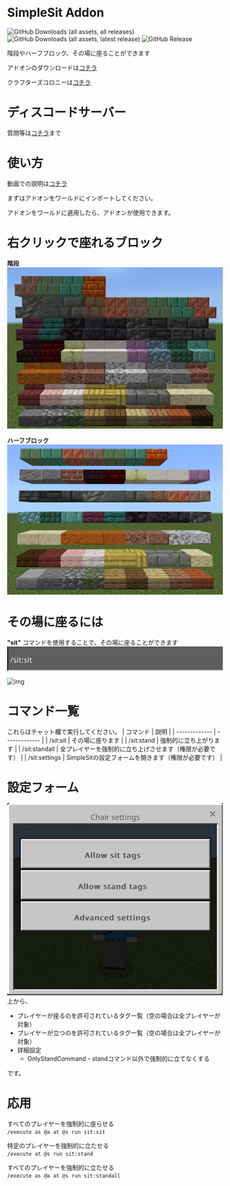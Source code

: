 # SimpleSit Addon

![GitHub Downloads (all assets, all releases)](https://img.shields.io/github/downloads/Naru8521/SimpleSit/total) ![GitHub Downloads (all assets, latest release)](https://img.shields.io/github/downloads/Naru8521/SimpleSit/latest/total?color=green) ![GitHub Release](https://img.shields.io/github/v/release/Naru8521/SimpleSit)
 
階段やハーフブロック、その場に座ることができます

アドオンのダウンロードは[コチラ](https://github.com/Naru8521/SimpleSit/releases)

クラフターズコロニーは[コチラ](https://minecraft-mcworld.com/86891/)

# ディスコードサーバー
質問等は[コチラ](https://discord.com/invite/Mfn8HRhUfm)まで

# 使い方
動画での説明は[コチラ](https://www.youtube.com/watch?v=cGPpEfAxdDg)

まずはアドオンをワールドにインポートしてください。

アドオンをワールドに適用したら、アドオンが使用できます。

# 右クリックで座れるブロック

**階段**
![img](https://github.com/Naru8521/SimpleSit/blob/main/assets/stairs.png)

**ハーフブロック**
![img](https://github.com/Naru8521/SimpleSit/blob/main/assets/slabs.png)

# その場に座るには
**"sit"** コマンドを使用することで、その場に座ることができます
![img](https://github.com/Naru8521/SimpleSit/blob/main/assets/sit_command.png)

![img](https://github.com/Naru8521/SimpleSit/blob/main/assets/sit.png)

# コマンド一覧
これらはチャット欄で実行してください。
| コマンド  | 説明 |
| ------------- | ------------- |
| /sit:sit  | その場に座ります |
| /sit:stand | 強制的に立ち上がります |
| /sit:standall | 全プレイヤーを強制的に立ち上げさせます（権限が必要です） |
| /sit:settings | SimpleSitの設定フォームを開きます（権限が必要です） |

# 設定フォーム
![img](https://github.com/Naru8521/SimpleSit/blob/main/assets/settings_form.png)  
上から、
- プレイヤーが座るのを許可されているタグ一覧（空の場合は全プレイヤーが対象）
- プレイヤーが立つのを許可されているタグ一覧（空の場合は全プレイヤーが対象）
- 詳細設定
    - OnlyStandCommand - standコマンド以外で強制的に立てなくする

です。


# 応用
すべてのプレイヤーを強制的に座らせる  
```/execute as @a at @s run sit:sit```

特定のプレイヤーを強制的に立たせる  
```/execute at @s run sit:stand```

すべてのプレイヤーを強制的に立たせる  
```/execute as @a at @s run sit:standall```

